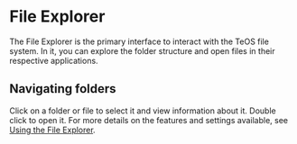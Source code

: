 # File Explorer

The File Explorer is the primary interface to interact with the TeOS file system. In it, you can explore the folder structure and open files in their respective applications.

## Navigating folders

Click on a folder or file to select it and view information about it. Double click to open it. For more details on the features and settings available, see [Using the File Explorer](?/02.Applications/01.File%20Explorer/02.Using%20the%20File%20Explorer.md).
